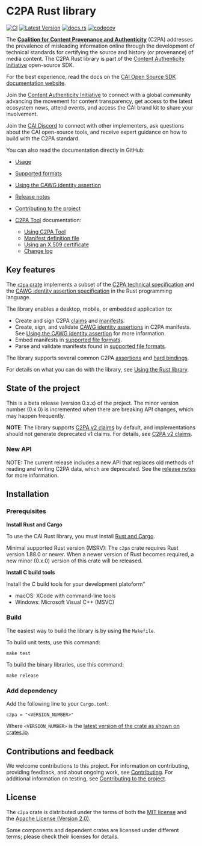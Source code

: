 # C2PA Rust library

[![CI](https://github.com/contentauth/c2pa-rs/actions/workflows/ci.yml/badge.svg)](https://github.com/contentauth/c2pa-rs/actions/workflows/ci.yml) [![Latest Version](https://img.shields.io/crates/v/c2pa.svg)](https://crates.io/crates/c2pa) [![docs.rs](https://img.shields.io/docsrs/c2pa)](https://docs.rs/c2pa/) [![codecov](https://codecov.io/gh/contentauth/c2pa-rs/branch/main/graph/badge.svg?token=YVHWI19EGN)](https://codecov.io/gh/contentauth/c2pa-rs)

<div style={{display: 'none'}}>

The **[Coalition for Content Provenance and Authenticity](https://c2pa.org)** (C2PA) addresses the prevalence of misleading information online through the development of technical standards for certifying the source and history (or provenance) of media content. The C2PA Rust library is part of the [Content Authenticity Initiative](https://contentauthenticity.org) open-source SDK.

For the best experience, read the docs on the [CAI Open Source SDK documentation website](https://opensource.contentauthenticity.org/docs/rust-sdk/).  

Join the [Content Authenticity Initiative](https://contentauthenticity.org/membership) to connect with a global community advancing the movement for content transparency, get access to the latest ecosystem news, attend events, and access the CAI brand kit to share your involvement. 

Join the [CAI Discord](https://discord.com/invite/CAI) to connect with other implementers, ask questions about the CAI open-source tools, and receive expert guidance on how to build with the C2PA standard.

You can also read the documentation directly in GitHub:

- [Usage](https://github.com/contentauth/c2pa-rs/blob/main/docs/usage.md)
- [Supported formats](https://github.com/contentauth/c2pa-rs/blob/main/docs/supported-formats.md)
- [Using the CAWG identity assertion](https://github.com/contentauth/c2pa-rs/blob/main/docs/cawg-identity.md)
- [Release notes](https://github.com/contentauth/c2pa-rs/blob/main/docs/release-notes.md)
- [Contributing to the project](https://github.com/contentauth/c2pa-rs/blob/main/docs/project-contributions.md)

- [C2PA Tool](https://github.com/contentauth/c2pa-rs/blob/main/cli/README.md) documentation:
  - [Using C2PA Tool](https://github.com/contentauth/c2pa-rs/blob/main/cli/docs/usage.md)
  - [Manifest definition file](https://github.com/contentauth/c2pa-rs/blob/main/cli/docs/manifest.md)
  - [Using an X.509 certificate](https://github.com/contentauth/c2pa-rs/blob/main/cli/docs/x_509.md)
  - [Change log](https://github.com/contentauth/c2pa-rs/blob/main/cli/CHANGELOG.md)

</div>

## Key features

The [`c2pa` crate](https://crates.io/crates/c2pa) implements a subset of the [C2PA technical specification](https://c2pa.org/specifications/specifications/2.2/specs/C2PA_Specification.html) and the [CAWG identity assertion specification](https://cawg.io/identity) in the Rust programming language.

The library enables a desktop, mobile, or embedded application to:
* Create and sign C2PA [claims](https://c2pa.org/specifications/specifications/2.2/specs/C2PA_Specification.html#_claims) and [manifests](https://c2pa.org/specifications/specifications/2.2/specs/C2PA_Specification.html#_manifests).
* Create, sign, and validate [CAWG identity assertions](https://cawg.io/identity) in C2PA manifests.  See [Using the CAWG identity assertion](docs/cawg-identity.md) for more information.
* Embed manifests in [supported file formats](docs/supported-formats.md).
* Parse and validate manifests found in [supported file formats](docs/supported-formats.md).

The library supports several common C2PA [assertions](https://c2pa.org/specifications/specifications/2.2/specs/C2PA_Specification.html#_c2pa_standard_assertions) and [hard bindings](https://c2pa.org/specifications/specifications/2.2/specs/C2PA_Specification.html#_hard_bindings).

For details on what you can do with the library, see [Using the Rust library](https://opensource.contentauthenticity.org/docs/rust-sdk/docs/usage).

## State of the project

This is a beta release (version 0.x.x) of the project. The minor version number (0.x.0) is incremented when there are breaking API changes, which may happen frequently.

**NOTE**: The library supports [C2PA v2 claims](https://c2pa.org/specifications/specifications/2.2/specs/C2PA_Specification.html#_claims) by default, and implementations should not generate deprecated v1 claims.  For details, see [C2PA v2 claims](https://opensource.contentauthenticity.org/docs/rust-sdk/docs/release-notes#c2pa-v2-claims).

### New API

NOTE: The current release includes a new API that replaces old methods of reading and writing C2PA data, which are deprecated.  See the [release notes](https://opensource.contentauthenticity.org/docs/rust-sdk/docs/release-notes) for more information. 

## Installation

### Prerequisites

**Install Rust and Cargo**

To use the CAI Rust library, you must install [Rust and Cargo](https://doc.rust-lang.org/cargo/index.html).

Minimal supported Rust version (MSRV): The `c2pa` crate requires Rust version 1.88.0 or newer. When a newer version of Rust becomes required, a new minor (0.x.0) version of this crate will be released.

**Install C build tools**

Install the C build tools for your development platoform"

- macOS: XCode with command-line tools
- Windows: Microsoft Visual C++ (MSVC)

### Build

The easiest way to build the library is by using the `Makefile`.

To build unit tests, use this command:

```
make test
```

To build the binary libraries, use this command:

```
make release
```

### Add dependency

Add the following line to your `Cargo.toml`:

```
c2pa = "<VERSION_NUMBER>"
```

Where `<VERSION_NUMBER>` is the [latest version of the crate as shown on crates.io](https://crates.io/crates/c2pa).

## Contributions and feedback

We welcome contributions to this project.  For information on contributing, providing feedback, and about ongoing work, see [Contributing](https://github.com/contentauth/c2pa-rs/blob/main/CONTRIBUTING.md).  For additional information on testing, see [Contributing to the project](https://github.com/contentauth/c2pa-rs/blob/main/docs/project-contributions.md).

## License

The `c2pa` crate is distributed under the terms of both the [MIT license](https://github.com/contentauth/c2pa-rs/blob/main/LICENSE-MIT) and the [Apache License (Version 2.0)](https://github.com/contentauth/c2pa-rs/blob/main/LICENSE-APACHE).

Some components and dependent crates are licensed under different terms; please check their licenses for details.
